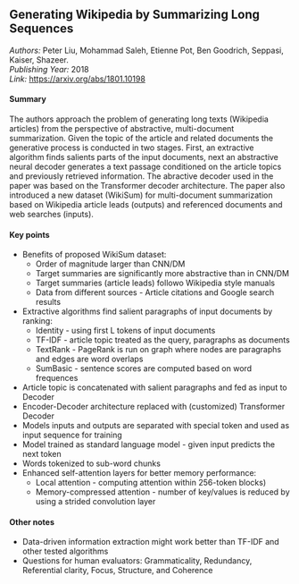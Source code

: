 ## Generating Wikipedia by Summarizing Long Sequences
_Authors:_ Peter Liu, Mohammad Saleh, Etienne Pot, Ben Goodrich, Seppasi, Kaiser, Shazeer.    
_Publishing Year:_ 2018   
_Link:_ https://arxiv.org/abs/1801.10198   

#### Summary
The authors approach the problem of generating long texts (Wikipedia articles) from the perspective of abstractive, multi-document summarization.
Given the topic of the article and related documents the generative process is conducted in two stages.
First, an extractive algorithm finds salients parts of the input documents, next an abstractive neural decoder generates a text passage conditioned on the article topics and previously retrieved information.
The abractive decoder used in the paper was based on the Transformer decoder architecture.
The paper also introduced a new dataset (WikiSum) for multi-document summarization based on Wikipedia article leads (outputs) and referenced documents and web searches (inputs).


#### Key points
- Benefits of proposed WikiSum dataset:
	- Order of magnitude larger than CNN/DM
	- Target summaries are significantly more abstractive than in CNN/DM
	- Target summaries (article leads) followo Wikipedia style manuals
	- Data from different sources - Article citations and Google search results
- Extractive algorithms find salient paragraphs of input documents by ranking:
	- Identity - using first L tokens of input documents
	- TF-IDF - article topic treated as the query, paragraphs as documents
	- TextRank - PageRank is run on graph where nodes are paragraphs and edges are word overlaps
	- SumBasic - sentence scores are computed based on word frequences
- Article topic is concatenated with salient paragraphs and fed as input to Decoder
- Encoder-Decoder architecture replaced with (customized) Transformer Decoder
- Models inputs and outputs are separated with special token and used as input sequence for training
- Model trained as standard language model - given input predicts the next token
- Words tokenized to sub-word chunks
- Enhanced self-attention layers for better memory performance:
	- Local attention - computing attention within 256-token blocks)
	- Memory-compressed attention - number of key/values is reduced by using a strided convolution layer


#### Other notes
- Data-driven information extraction might work better than TF-IDF and other tested algorithms
- Questions for human evaluators: Grammaticality, Redundancy, Referential clarity, Focus, Structure, and Coherence
